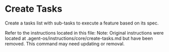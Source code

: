 # Create Tasks

Create a tasks list with sub-tasks to execute a feature based on its spec.

Refer to the instructions located in this file:
Note: Original instructions were located at .agent-os/instructions/core/create-tasks.md but have been removed. This command may need updating or removal.